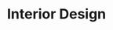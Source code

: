 ---
title: Interior Design
seo:
  page_title:
  meta_description: The construction of your dream home can also be a profoundly emotional undertaking. The investment runs deep on every level. You need a builder who understands and respects that, too.
  featured_image: /uploads/
  featured_image_alt:
hero:
  enabled: true
  heading: Solutions
  body: >-
    Creating the Home You Have Always Envisioned

  sub_body: Are You Ready to Build Your Dream Home?
  button: true
  button_url: /projects
  button_text: Let's Talk
  image_url: /uploads/fancy_brick_house.jpg
  image_alt: Random alt text
intro:
  enabled: true
  heading: Interior Design Solutions
  body: >-
    When it comes to your home, the beauty is built in. Services provided by our on-staff interior designer are included with your project! There are many decisions to be made throughout the building process. Get a professional opinion from someone with a trained eye at every turn.
  image_url: /uploads/white_house.jpg
  image_alt:
interior:
  enabled: true
  heading: Interior Design Solutions
  body: >-
    When it comes to your home, the beauty is built in. Services provided by our on-staff interior designer are included with your project! There are many decisions to be made throughout the building process. Get a professional opinion from someone with a trained eye at every turn.
  image_url: /uploads/white_house.jpg
  image_alt:
solutions:
  enabled: true
  heading: 
  body: >-

  image_url: /uploads/
  image_alt:
---